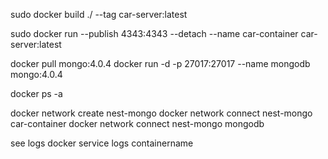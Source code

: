 sudo docker build ./ --tag car-server:latest

sudo docker run --publish 4343:4343 --detach --name car-container car-server:latest

docker pull mongo:4.0.4
docker run -d -p 27017:27017 --name mongodb mongo:4.0.4

docker ps -a

docker network create nest-mongo
docker network connect nest-mongo car-container
docker network connect nest-mongo mongodb

see logs
docker service logs containername

